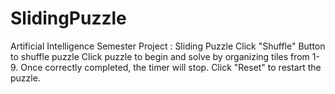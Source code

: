 # SlidingPuzzle
Artificial Intelligence Semester Project : Sliding Puzzle
Click "Shuffle" Button to shuffle puzzle 
Click puzzle to begin and solve by organizing tiles from 1-9.
Once correctly completed, the timer will stop.
Click "Reset" to restart the puzzle.
